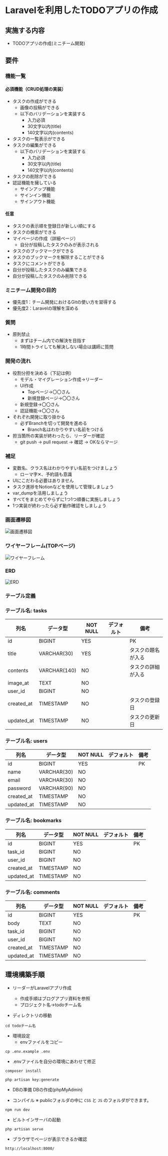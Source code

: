 # Laravelを利用したTODOアプリの作成

## 実施する内容
- TODOアプリの作成(ミニチーム開発)

## 要件
### 機能一覧
#### 必須機能（CRUD処理の実装）
- タスクの作成ができる
  - 画像の投稿ができる
  - 以下のバリデーションを実装する
    - 入力必須
    - 30文字以内(title)
    - 140文字以内(contents)
- タスクの一覧表示ができる
- タスクの編集ができる
  - 以下のバリデーションを実装する
    - 入力必須
    - 30文字以内(title)
    - 140文字以内(contents)
- タスクの削除ができる
- 認証機能を擁している
  - サインアップ機能
  - サインイン機能
  - サインアウト機能

#### 任意
- タスクの表示順を登録日が新しい順にする
- タスクの検索ができる
- マイページの作成（詳細ページ）
  - 自分が投稿したタスクのみが表示される
- タスクのブックマークができる
- タスクのブックマークを解除することができる
- タスクにコメントができる
- 自分が投稿したタスクのみ編集できる
- 自分が投稿したタスクのみ削除できる

### ミニチーム開発の目的
- 優先度1：チーム開発におけるGitの使い方を習得する
- 優先度2：Laravelの理解を深める

### 質問
- 原則禁止
  - まずはチーム内での解決を目指す
  - 1時間トライしても解決しない場合は講師に質問

### 開発の流れ
- 役割分担を決める（下記は例）
  - モデル・マイグレーション作成→リーダー
  - UI作成
    - Topページ→〇〇さん
    - 新規登録ページ→〇〇さん
  - 新規登録→〇〇さん
  - 認証機能→〇〇さん
- それぞれ開発に取り掛かる
  - 必ずBranchを切って開発を進める
    - Branch名はわかりやすい名前をつける
- 担当箇所の実装が終わったら、リーダーが確認
  - git push → pull request → 確認 → OKならマージ
 
### 補足
- 変数名、クラス名はわかりやすい名前をつけましょう
  - ローマ字✕、予約語も意識
- UIにこだわる必要はありません
- タスク進捗をNotionなどを使用して管理しましょう
- var_dumpを活用しましょう
- すべてをまとめてやらずに1つ1つ順番に実施しましょう
- 1つ実装が終わったら必ず動作確認をしましょう

### 画面遷移図
![画面遷移図](./sitemap.jpeg)

### ワイヤーフレーム(TOPページ)
![ワイヤーフレーム](./wireframe.png)

### ERD
![ERD](./erd.jpeg)

### テーブル定義
### テーブル名: tasks
| 列名        | データ型    | NOT NULL | デフォルト | 備考                 |
| ----------- | ----------- | -------- | ---------- | -------------------- |
| id          | BIGINT      | YES      |            | PK                   |
| title       | VARCHAR(30) | YES      |            | タスクの題名が入る   |
| contents    | VARCHAR(140)| NO       |            | タスクの詳細が入る   |
| image_at    | TEXT        | NO       |            |                      |
| user_id     | BIGINT      | NO       |            |                      |
| created_at  | TIMESTAMP   | NO       |            | タスクの登録日       |
| updated_at  | TIMESTAMP   | NO       |            | タスクの更新日       |

### テーブル名: users
| 列名        | データ型    | NOT NULL | デフォルト | 備考                 |
| ----------- | ----------- | -------- | ---------- | -------------------- |
| id          | BIGINT      | YES      |            | PK                   |
| name        | VARCHAR(30) | NO       |            |                      |
| email       | VARCHAR(30) | NO       |            |                      |
| password    | VARCHAR(90) | NO       |            |                      |
| created_at  | TIMESTAMP   | NO       |            |                      |
| updated_at  | TIMESTAMP   | NO       |            |                      |

### テーブル名: bookmarks
| 列名        | データ型    | NOT NULL | デフォルト | 備考                 |
| ----------- | ----------- | -------- | ---------- | -------------------- |
| id          | BIGINT      | YES      |            | PK                   |
| task_id     | BIGINT      | NO       |            |                      |
| user_id     | BIGINT      | NO       |            |                      |
| created_at  | TIMESTAMP   | NO       |            |                      |
| updated_at  | TIMESTAMP   | NO       |            |                      |

### テーブル名: comments
| 列名        | データ型    | NOT NULL | デフォルト | 備考                 |
| ----------- | ----------- | -------- | ---------- | -------------------- |
| id          | BIGINT      | YES      |            | PK                   |
| body        | TEXT        | NO       |            |                      |
| task_id     | BIGINT      | NO       |            |                      |
| user_id     | BIGINT      | NO       |            |                      |
| created_at  | TIMESTAMP   | NO       |            |                      |
| updated_at  | TIMESTAMP   | NO       |            |                      |

## 環境構築手順
- リーダーがLaravelアプリ作成
  - 作成手順はブログアプリ資料を参照
  - プロジェクト名→todoチーム名

- ディレクトリの移動
```
cd todoチーム名
```

- 環境設定
  - envファイルをコピー
```
cp .env.example .env
```
  - .envファイルを自分の環境にあわせて修正

```
composer install

php artisan key:generate
```

- DBの準備
  DBの作成(phpMyAdmin)

- コンパイル
    ※ publicフォルダの中に `CSS` と `JS` のフォルダができます。
```
npm run dev
```

- ビルトインサーバの起動
```
php artisan serve
```

- ブラウザでページが表示できるか確認
```
http://localhost:8000/
```